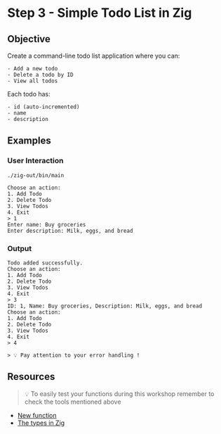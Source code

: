 # Step 3 - Simple Todo List in Zig

## Objective

Create a command-line todo list application where you can:

    - Add a new todo
    - Delete a todo by ID
    - View all todos

Each todo has:

    - id (auto-incremented)
    - name
    - description

## Examples

### User Interaction

    ./zig-out/bin/main

    Choose an action:
    1. Add Todo
    2. Delete Todo
    3. View Todos
    4. Exit
    > 1
    Enter name: Buy groceries
    Enter description: Milk, eggs, and bread

### Output

    Todo added successfully.
    Choose an action:
    1. Add Todo
    2. Delete Todo
    3. View Todos
    4. Exit
    > 3
    ID: 1, Name: Buy groceries, Description: Milk, eggs, and bread
    Choose an action:
    1. Add Todo
    2. Delete Todo
    3. View Todos
    4. Exit
    > 4

    > 💡 Pay attention to your error handling !

## Resources

> 💡 To easily test your functions during this workshop remember to check the tools mentioned above

- [New function](https://ziglang.org/documentation/master/#Functions)
- [The types in Zig](https://ziglang.org/documentation/master/#Primitive-Types)
